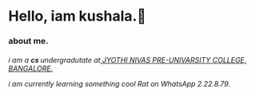 ### <h1>Hello, iam kushala.👋</h1>


<h3>about me.</h3>

<h6>i am a <strong>cs </strong> undergradutate at<u> JYOTHI NIVAS PRE-UNIVARSITY COLLEGE, BANGALORE.</u>


i am currently learning something cool Rat on WhatsApp 2.22.8.79.</h6>
<!--
**kushalamgowda/kushalamgowda** is a ✨ _special_ ✨ repository because its `README.md` (this file) appears on your GitHub profile.

Here are some ideas to get you started:

- 🔭 I’m currently working on ...
- 🌱 I’m currently learning ...
- 👯 I’m looking to collaborate on ...
- 🤔 I’m looking for help with ...
- 💬 Ask me about ...
- 📫 How to reach me: ...
- 😄 Pronouns: ...
- ⚡ Fun fact: ...
-->
